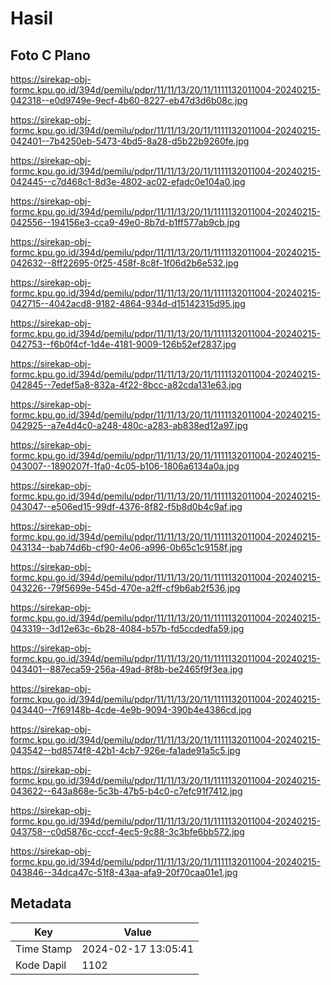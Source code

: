 # Hasil

## Foto C Plano

https://sirekap-obj-formc.kpu.go.id/394d/pemilu/pdpr/11/11/13/20/11/1111132011004-20240215-042318--e0d9749e-9ecf-4b60-8227-eb47d3d6b08c.jpg

https://sirekap-obj-formc.kpu.go.id/394d/pemilu/pdpr/11/11/13/20/11/1111132011004-20240215-042401--7b4250eb-5473-4bd5-8a28-d5b22b9260fe.jpg

https://sirekap-obj-formc.kpu.go.id/394d/pemilu/pdpr/11/11/13/20/11/1111132011004-20240215-042445--c7d468c1-8d3e-4802-ac02-efadc0e104a0.jpg

https://sirekap-obj-formc.kpu.go.id/394d/pemilu/pdpr/11/11/13/20/11/1111132011004-20240215-042556--194156e3-cca9-49e0-8b7d-b1ff577ab9cb.jpg

https://sirekap-obj-formc.kpu.go.id/394d/pemilu/pdpr/11/11/13/20/11/1111132011004-20240215-042632--8ff22695-0f25-458f-8c8f-1f06d2b6e532.jpg

https://sirekap-obj-formc.kpu.go.id/394d/pemilu/pdpr/11/11/13/20/11/1111132011004-20240215-042715--4042acd8-9182-4864-934d-d15142315d95.jpg

https://sirekap-obj-formc.kpu.go.id/394d/pemilu/pdpr/11/11/13/20/11/1111132011004-20240215-042753--f6b0f4cf-1d4e-4181-9009-126b52ef2837.jpg

https://sirekap-obj-formc.kpu.go.id/394d/pemilu/pdpr/11/11/13/20/11/1111132011004-20240215-042845--7edef5a8-832a-4f22-8bcc-a82cda131e63.jpg

https://sirekap-obj-formc.kpu.go.id/394d/pemilu/pdpr/11/11/13/20/11/1111132011004-20240215-042925--a7e4d4c0-a248-480c-a283-ab838ed12a97.jpg

https://sirekap-obj-formc.kpu.go.id/394d/pemilu/pdpr/11/11/13/20/11/1111132011004-20240215-043007--1890207f-1fa0-4c05-b106-1806a6134a0a.jpg

https://sirekap-obj-formc.kpu.go.id/394d/pemilu/pdpr/11/11/13/20/11/1111132011004-20240215-043047--e506ed15-99df-4376-8f82-f5b8d0b4c9af.jpg

https://sirekap-obj-formc.kpu.go.id/394d/pemilu/pdpr/11/11/13/20/11/1111132011004-20240215-043134--bab74d6b-cf90-4e06-a996-0b65c1c9158f.jpg

https://sirekap-obj-formc.kpu.go.id/394d/pemilu/pdpr/11/11/13/20/11/1111132011004-20240215-043226--79f5699e-545d-470e-a2ff-cf9b6ab2f536.jpg

https://sirekap-obj-formc.kpu.go.id/394d/pemilu/pdpr/11/11/13/20/11/1111132011004-20240215-043319--3d12e63c-6b28-4084-b57b-fd5ccdedfa59.jpg

https://sirekap-obj-formc.kpu.go.id/394d/pemilu/pdpr/11/11/13/20/11/1111132011004-20240215-043401--887eca59-256a-49ad-8f8b-be2465f9f3ea.jpg

https://sirekap-obj-formc.kpu.go.id/394d/pemilu/pdpr/11/11/13/20/11/1111132011004-20240215-043440--7f69148b-4cde-4e9b-9094-390b4e4386cd.jpg

https://sirekap-obj-formc.kpu.go.id/394d/pemilu/pdpr/11/11/13/20/11/1111132011004-20240215-043542--bd8574f8-42b1-4cb7-926e-fa1ade91a5c5.jpg

https://sirekap-obj-formc.kpu.go.id/394d/pemilu/pdpr/11/11/13/20/11/1111132011004-20240215-043622--643a868e-5c3b-47b5-b4c0-c7efc91f7412.jpg

https://sirekap-obj-formc.kpu.go.id/394d/pemilu/pdpr/11/11/13/20/11/1111132011004-20240215-043758--c0d5876c-cccf-4ec5-9c88-3c3bfe6bb572.jpg

https://sirekap-obj-formc.kpu.go.id/394d/pemilu/pdpr/11/11/13/20/11/1111132011004-20240215-043846--34dca47c-51f8-43aa-afa9-20f70caa01e1.jpg


## Metadata

| Key        | Value               |
| ---------- | ------------------- |
| Time Stamp | 2024-02-17 13:05:41 |
| Kode Dapil | 1102                |




